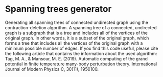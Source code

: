 # Spanning trees generator
Generating all spanning trees of connected undirected graph using the contraction-deletion algorithm.
A spanning tree of a connected, undirected graph is a subgraph that is a tree and includes all of the vertices of the original graph. In other words, it is a subset of the original graph, which forms a tree that includes all the vertices of the original graph with a minimum possible number of edges.
If you find this code useful, please cite the following article that contains the information about the used algorithm:
Tag, M. A., & Mansour, M. E. (2019). Automatic computing of the grand potential in finite temperature many-body perturbation theory. International Journal of Modern Physics C, 30(11), 1950100.
